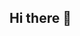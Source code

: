 ## Hi there 👋

<!--
**romelmain/romelmain** is a ✨ _special_ ✨ repository because its `README.md` (this file) appears on your GitHub profile.
aa
Here are some ideas to get you started:

- 🔭 I’m currently working on ...
- 🌱 I’m currently learning ...
- 👯 I’m looking to collaborate on ...
- 🤔 I’m looking for help with ...
- 💬 Ask me about ...
- 📫 How to reach me: ...
- 😄 Pronouns: ...
- ⚡ Fun fact: ...
-->
